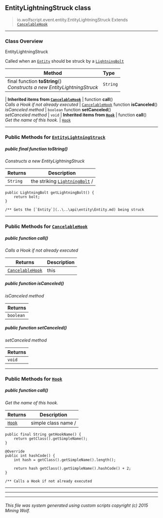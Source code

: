 ## EntityLightningStruck __class__

>io.wolfscript.event.entity.EntityLightningStruck
>Extends [`CancelableHook`](..\..\hook\CancelableHook.md)

---

### Class Overview

EntityLightningStruck <p/> Called when an [`Entity`](..\..\api\entity\Entity.md) should be struck by a [`LightningBolt`](..\..\api\entity\effect\LightningBolt.md)

Method | Type   
--- | :--- 
final function __toString__() <br> _Constructs a new EntityLightningStruck_ | `String`
 |
__Inherited items from [`CancelableHook`](..\..\hook\CancelableHook.md)__ |
 function __call__() <br> _Calls a Hook if not already executed_ | [`CancelableHook`](..\..\hook\CancelableHook.md)
 function __isCanceled__() <br> _isCanceled method_ | `boolean`
 function __setCanceled__() <br> _setCanceled method_ | `void`
 |
__Inherited items from [`Hook`](..\..\hook\Hook.md)__ |
 function __call__() <br> _Get the name of this hook._ | [`Hook`](..\..\hook\Hook.md)







---


### Public Methods for [`EntityLightningStruck`](EntityLightningStruck.md)

##### <a id='tostring'></a>public final function __toString__()

_Constructs a new EntityLightningStruck_

Returns | Description
--- | --- 
`String` | the striking [`LightningBolt`](..\..\api\entity\effect\LightningBolt.md) /
    public LightningBolt getLightningBolt() {
        return bolt;
    }

    /** Gets the [`Entity`](..\..\api\entity\Entity.md) being struck


---

### Public Methods for [`CancelableHook`](..\..\hook\CancelableHook.md)

##### <a id='call'></a>public  function __call__()

_Calls a Hook if not already executed_

Returns | Description
--- | --- 
[`CancelableHook`](..\..\hook\CancelableHook.md) | this


##### <a id='iscanceled'></a>public  function __isCanceled__()

_isCanceled method_

Returns | 
--- | 
`boolean` |


##### <a id='setcanceled'></a>public  function __setCanceled__()

_setCanceled method_

Returns | 
--- | 
`void` |


---

### Public Methods for [`Hook`](..\..\hook\Hook.md)

##### <a id='call'></a>public  function __call__()

_Get the name of this hook._

Returns | Description
--- | --- 
[`Hook`](..\..\hook\Hook.md) | simple class name /
    public final String getHookName() {
        return getClass().getSimpleName();
    }

    @Override
    public int hashCode() {
        int hash = getClass().getSimpleName().length();

        return hash getClass().getSimpleName().hashCode() + 2;
    }

    /** Calls a Hook if not already executed


---


---


---


###### This file was system generated using custom scripts copyright (c) 2015 Mining Wolf.
	

